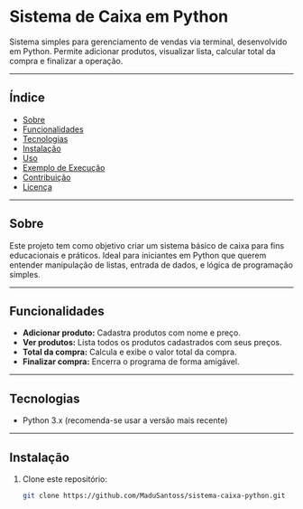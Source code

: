 # Sistema de Caixa em Python

Sistema simples para gerenciamento de vendas via terminal, desenvolvido em Python. Permite adicionar produtos, visualizar lista, calcular total da compra e finalizar a operação.

---

## Índice

- [Sobre](#sobre)  
- [Funcionalidades](#funcionalidades)  
- [Tecnologias](#tecnologias)  
- [Instalação](#instalacao)  
- [Uso](#uso)  
- [Exemplo de Execução](#exemplo-de-execucao)  
- [Contribuição](#contribuicao)  
- [Licença](#licenca)  

---

## Sobre

Este projeto tem como objetivo criar um sistema básico de caixa para fins educacionais e práticos. Ideal para iniciantes em Python que querem entender manipulação de listas, entrada de dados, e lógica de programação simples.

---

## Funcionalidades

- **Adicionar produto:** Cadastra produtos com nome e preço.  
- **Ver produtos:** Lista todos os produtos cadastrados com seus preços.  
- **Total da compra:** Calcula e exibe o valor total da compra.  
- **Finalizar compra:** Encerra o programa de forma amigável.

---

## Tecnologias

- Python 3.x (recomenda-se usar a versão mais recente)

---

## Instalação

1. Clone este repositório:
   ```bash
   git clone https://github.com/MaduSantoss/sistema-caixa-python.git
